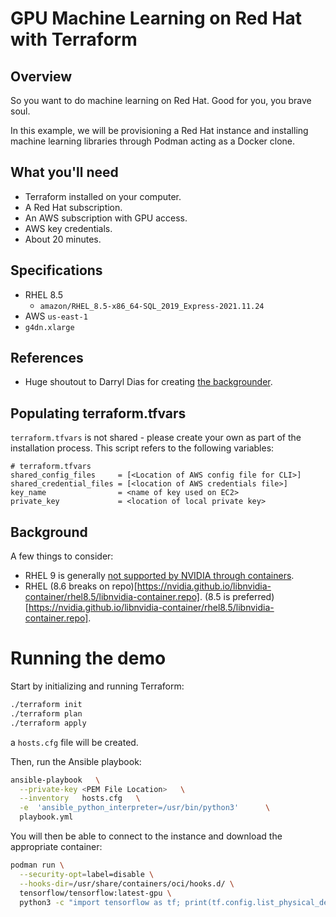 # GPU Machine Learning on Red Hat with Terraform

## Overview
So you want to do machine learning on Red Hat. Good for you, you brave soul. 

In this example, we will be provisioning a Red Hat instance and installing machine learning libraries through Podman acting as a Docker clone.


## What you'll need
- Terraform installed on your computer.
- A Red Hat subscription.
- An AWS subscription with GPU access.
- AWS key credentials.
- About 20 minutes.

## Specifications
- RHEL 8.5
	- `amazon/RHEL_8.5-x86_64-SQL_2019_Express-2021.11.24`
- AWS `us-east-1`
- `g4dn.xlarge` 


## References
- Huge shoutout to Darryl Dias for creating [the backgrounder](https://darryldias.me/2021/nvidia-drivers-on-rhel-8/).


## Populating terraform.tfvars
`terraform.tfvars` is not shared - please create your own as part of the installation process.  This script refers to the following variables:

```
# terraform.tfvars
shared_config_files     = [<Location of AWS config file for CLI>]
shared_credential_files = [<location of AWS credentials file>]
key_name                = <name of key used on EC2>
private_key             = <location of local private key>
```

## Background
A few things to consider:

- RHEL 9 is generally [not supported by NVIDIA through containers](https://docs.nvidia.com/datacenter/cloud-native/container-toolkit/install-guide.html#container-runtimes).
- RHEL (8.6 breaks on repo)[https://nvidia.github.io/libnvidia-container/rhel8.5/libnvidia-container.repo]. (8.5 is preferred)[https://nvidia.github.io/libnvidia-container/rhel8.5/libnvidia-container.repo].

# Running the demo

Start by initializing and running Terraform:
```bash
./terraform init
./terraform plan
./terraform apply
```
a `hosts.cfg` file will be created.

Then, run the Ansible playbook:
```bash
ansible-playbook   \
  --private-key <PEM File Location>   \
  --inventory   hosts.cfg   \
  -e  'ansible_python_interpreter=/usr/bin/python3'      \
  playbook.yml
```

You will then be able to connect to the instance and download the appropriate container:

```bash
podman run \
  --security-opt=label=disable \
  --hooks-dir=/usr/share/containers/oci/hooks.d/ \
  tensorflow/tensorflow:latest-gpu \
  python3 -c "import tensorflow as tf; print(tf.config.list_physical_devices('GPU'))"
```